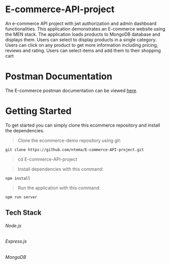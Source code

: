 # E-commerce-API-project
An e-commerce API project with jwt authorization and admin dashboard functionalities.
This application demonstrates an E-commerce website using the MEN stack. The application loads products to MongoDB database and displays them. Users can select to display products in a single category.
Users can click on any product to get more information including pricing, reviews and rating. 
Users can select items and add them to their shopping cart

# Postman Documentation
The E-commerce postman documentation can be viewed [here](https://documenter.getpostman.com/view/19932253/UzJLNvq7).
# Getting Started
To get started you can simply clone this ecommerce repository and install the dependencies.

>Clone the ecommerce-demo repository using git:

`git clone https://github.com/ntema/E-commerce-API-project.git`
>cd E-commerce-API-project

>Install dependencies with this command:

`npm install`

>Run the application with this command:

`npm run server`

## Tech Stack

###### Node.js
###### Express.js
###### MongoDB
